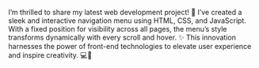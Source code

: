 I’m thrilled to share my latest web development project! 🚀 I’ve created a sleek and interactive navigation menu using HTML, CSS, and JavaScript. With a fixed position for visibility across all pages, the menu’s style transforms dynamically with every scroll and hover. ✨ This innovation harnesses the power of front-end technologies to elevate user experience and inspire creativity. 💻🌟

